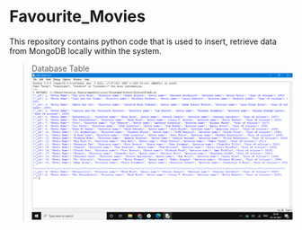 # Favourite_Movies
This repository contains python code that is used to insert, retrieve data from MongoDB locally within the system. 
> Database Table
![Movies Database Table](https://github.com/GladwinJosephSolomon/Favourite_Movies/blob/master/DB.png)
